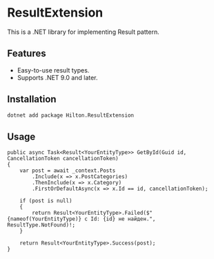 # ResultExtension
This is a .NET library for implementing Result pattern.

## Features
- Easy-to-use result types.
- Supports .NET 9.0 and later.

## Installation
```bash
dotnet add package Hilton.ResultExtension
```

## Usage
```CSharp
public async Task<Result<YourEntityType>> GetById(Guid id, CancellationToken cancellationToken)
{
    var post = await _context.Posts
        .Include(x => x.PostCategories)
        .ThenInclude(x => x.Category)
        .FirstOrDefaultAsync(x => x.Id == id, cancellationToken);

    if (post is null)
    {
        return Result<YourEntityType>.Failed($"{nameof(YourEntityType)} с Id: {id} не найден.", ResultType.NotFound)!;
    }

    return Result<YourEntityType>.Success(post);
}
```
